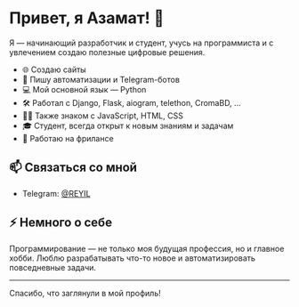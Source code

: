 # Привет, я Азамат! 👋

Я — начинающий разработчик и студент, учусь на программиста и с увлечением создаю полезные цифровые решения.

- 🌐 Создаю сайты
- 🤖 Пишу автоматизации и Telegram-ботов
- 💻 Мой основной язык — Python
- 🛠️ Работал с Django, Flask, aiogram, telethon, CromaBD, ...
- 🧑‍💻 Также знаком с JavaScript, HTML, CSS
- 🎓 Студент, всегда открыт к новым знаниям и задачам
- 💼 Работаю на фрилансе

## 📫 Связаться со мной

- Telegram: [@REYIL](https://t.me/REYIL)

## ⚡ Немного о себе

Программирование — не только моя будущая профессия, но и главное хобби. Люблю разрабатывать что-то новое и автоматизировать повседневные задачи.

---

Спасибо, что заглянули в мой профиль!

